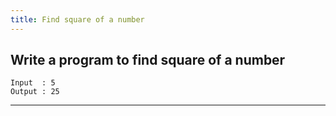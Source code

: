 ```yaml
---
title: Find square of a number
---
```


## Write a program to find square of a number

```
Input  : 5
Output : 25
```


---